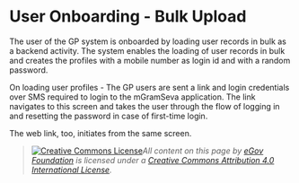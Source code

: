 # User Onboarding - Bulk Upload

The user of the GP system is onboarded by loading user records in bulk as a backend activity. The system enables the loading of user records in bulk and creates the profiles with a mobile number as login id and with a random password.

On loading user profiles - The GP users are sent a link and login credentials over SMS required to login to the mGramSeva application. The link navigates to this screen and takes the user through the flow of logging in and resetting the password in case of first-time login.

The web link, too, initiates from the same screen.

> [![Creative Commons License](https://i.creativecommons.org/l/by/4.0/80x15.png)_​_](http://creativecommons.org/licenses/by/4.0/)_All content on this page by_ [_eGov Foundation_](https://egov.org.in/) _is licensed under a_ [_Creative Commons Attribution 4.0 International License_](http://creativecommons.org/licenses/by/4.0/)_._
